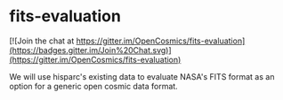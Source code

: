 # fits-evaluation

[![Join the chat at https://gitter.im/OpenCosmics/fits-evaluation](https://badges.gitter.im/Join%20Chat.svg)](https://gitter.im/OpenCosmics/fits-evaluation)

We will use hisparc's existing data to evaluate NASA's FITS format as an option for a generic open cosmic data format.
